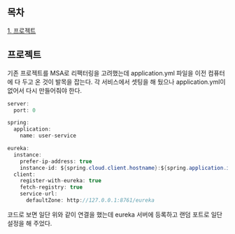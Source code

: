 ## 목차
[1. 프로젝트](#프로젝트)     

## 프로젝트
기존 프로젝트를 MSA로 리팩터링을 고려했는데 application.yml 파일을 이전 컴퓨터에 다 두고 온 것이 발목을 잡는다. 각 서비스에서 셋팅을 해 뒀으나 application.yml이 없어서 다시 만들어줘야 한다.

```java
server:
  port: 0

spring:
  application:
    name: user-service

eureka:
  instance:
    prefer-ip-address: true
    instance-id: ${spring.cloud.client.hostname}:${spring.application.instance_id:${random.value}}
  client:
    register-with-eureka: true
    fetch-registry: true
    service-url:
      defaultZone: http://127.0.0.1:8761/eureka
```
코드로 보면 일단 위와 같이 연결을 했는데 eureka 서버에 등록하고 랜덤 포트로 일단 설정을 해 주었다.
